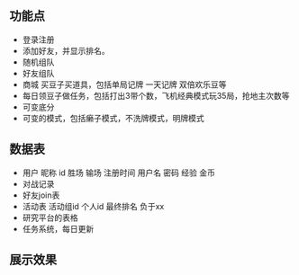 ## 功能点

* 登录注册
* 添加好友，并显示排名。
* 随机组队
* 好友组队
* 商城 买豆子买道具，包括单局记牌 一天记牌 双倍欢乐豆等
* 每日领豆子做任务，包括打出3带个数，飞机经典模式玩35局，抢地主次数等
* 可变底分
* 可变的模式，包括癞子模式，不洗牌模式，明牌模式

## 数据表

* 用户 昵称 id 胜场 输场 注册时间 用户名 密码 经验 金币
* 对战记录
* 好友join表
* 活动表 活动组id 个人id 最终排名 负于xx
* 研究平台的表格
* 任务系统，每日更新

## 展示效果

